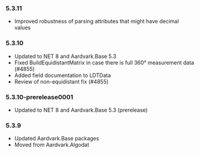 ### 5.3.11
- Improved robustness of parsing attributes that might have decimal values

### 5.3.10
- Updated to NET 8 and Aardvark.Base 5.3
- Fixed BuildEquidistantMatrix in case there is full 360° measurement data (#4855)
- Added field documentation to LDTData
- Review of non-equidistant fix (#4855)

### 5.3.10-prerelease0001
- Updated to NET 8 and Aardvark.Base 5.3 (prerelease)

### 5.3.9
- Updated Aardvark.Base packages
- Moved from Aardvark.Algodat